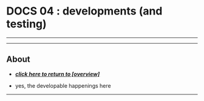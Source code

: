 # DOCS 04 : developments (and testing)

---
---

## About

* [***click here to return to [overview]***](./docs_00_overview.md#docs-04--make-the-things)

* yes, the developable happenings here

---

